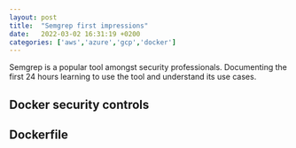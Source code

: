 ```yaml
---
layout: post
title:  "Semgrep first impressions"
date:   2022-03-02 16:31:19 +0200
categories: ['aws','azure','gcp','docker']
---
```

Semgrep is a popular tool amongst security professionals. Documenting the first 24 hours learning to use the tool and understand its use cases.
<!--more-->

## Docker security controls

## Dockerfile
